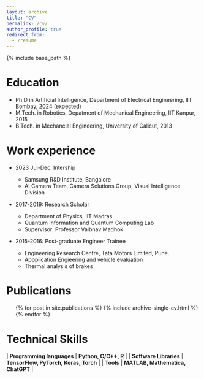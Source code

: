 ```yaml
---
layout: archive
title: "CV"
permalink: /cv/
author_profile: true
redirect_from:
  - /resume
---
```


{% include base_path %}


Education
======
* Ph.D in Artificial Intelligence, Department of Electrical Engineering, IIT Bombay, 2024 (expected)
* M.Tech. in Robotics, Depatment of Mechanical Engineering, IIT Kanpur, 2015
* B.Tech. in Mechancial Engineering, University of Calicut, 2013

Work experience
======
* 2023 Jul-Dec: Intership
  * Samsung R&D Institute, Bangalore
  * AI Camera Team, Camera Solutions Group, Visual Intelligence Division

* 2017-2019: Research Scholar
  * Department of Physics, IIT Madras
  * Quantum Information and Quantum Computing Lab
  * Supervisor: Professor Vaibhav Madhok

* 2015-2016: Post-graduate Engineer Trainee
  * Engineering Research Centre, Tata Motors Limited, Pune.
  * Appplication Engieering and vehicle evaluation
  * Thermal analysis of brakes
  

Publications
======
  <ul>{% for post in site.publications %}
    {% include archive-single-cv.html %}
  {% endfor %}</ul>
  
<!-- Talks
======
  <ul>{% for post in site.talks %}
    {% include archive-single-talk-cv.html %}
  {% endfor %}</ul>
  
Teaching
======
  <ul>{% for post in site.teaching %}
    {% include archive-single-cv.html %}
  {% endfor %}</ul>
  
Service and leadership
======
* Currently signed in to 43 different slack teams -->

Technical Skills
======

| <b>Programming languages</b> |                <b>Python, C/C++, R</b>               |
|   <b>Software Libraries</b>  |       <b>TensorFlow, PyTorch, Keras, Torch</b>       |
|         <b>Tools</b>         |           <b>MATLAB, Mathematica, ChatGPT</b>        |